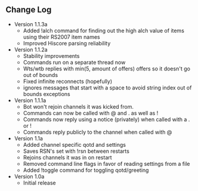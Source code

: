 Change Log <a id="Change_Log"></a>
----------
*  Version 1.1.3a
    * Added !alch command for finding out the high alch value of items using their RS2007 item names
    * Improved Hiscore parsing reliability
*  Version 1.1.2a
    * Stability improvements
    * Commands run on a separate thread now
    * Wts/wtb replies with min(5, amount of offers) offers so it doesn't go out of bounds
    * Fixed infinite reconnects (hopefully)
    * ignores messages that start with a space to avoid string index out of bounds exceptions
*  Version 1.1.1a
    * Bot won't rejoin channels it was kicked from.
    * Commands can now be called with @ and . as well as !
    * Commands now reply using a notice (privately) when called with a . or !
    * Commands reply publicly to the channel when called with @
*  Version 1.1a
    * Added channel specific qotd and settings
    * Saves RSN's set with !rsn between restarts
    * Rejoins channels it was in on restart
    * Removed command line flags in favor of reading settings from a file
    * Added !toggle command for toggling qotd/greeting
*  Version 1.0a
    * Initial release
